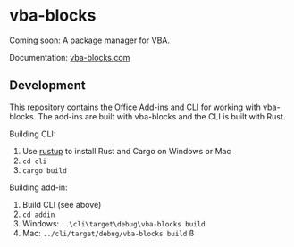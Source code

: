 # vba-blocks

Coming soon: A package manager for VBA.

Documentation: [vba-blocks.com](https://vba-blocks.com)

## Development

This repository contains the Office Add-ins and CLI for working with vba-blocks.
The add-ins are built with vba-blocks and the CLI is built with Rust.

Building CLI:

1. Use [rustup](https://www.rustup.rs/) to install Rust and Cargo on Windows or Mac
2. `cd cli`
3. `cargo build`

Building add-in:

1. Build CLI (see above)
2. `cd addin`
3. Windows: `..\cli\target\debug\vba-blocks build`
4. Mac: `../cli/target/debug/vba-blocks build`
ß